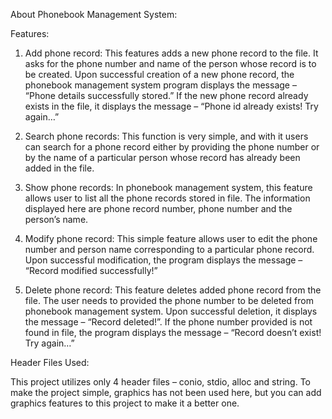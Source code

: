 About Phonebook Management System:

Features:

1. Add phone record: This features adds a new phone record to the file. It asks for the phone number and name of the person whose record is to be created. Upon successful creation of a new phone record, the phonebook management system program displays the message – “Phone details successfully stored.” If the new phone record already exists in the file, it displays the message – “Phone id already exists! Try again…”

2. Search phone records: This function is very simple, and with it users can search for a phone record either by providing the phone number or by the name of a particular person whose record has already been added in the file.

3. Show phone records: In phonebook management system, this feature allows user to list all the phone records stored in file. The information displayed here are phone record number, phone number and the person’s name.

4. Modify phone record: This simple feature allows user to edit the phone number and person name corresponding to a particular phone record. Upon successful modification, the program displays the message – “Record modified successfully!”

5. Delete phone record: This feature deletes added phone record from the file. The user needs to provided the phone number to be deleted from phonebook management system. Upon successful deletion, it displays the message – “Record deleted!”. If the phone number provided is not found in file, the program displays the message – “Record doesn’t exist! Try again…”

Header Files Used:

This project utilizes only 4 header files – conio, stdio, alloc and string. To make the project simple, graphics has not been used here, but you can add graphics features to this project to make it a better one.
